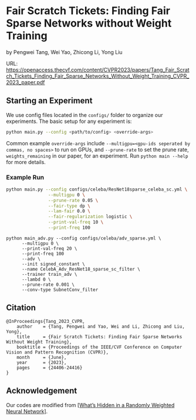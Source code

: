 # Fair Scratch Tickets: Finding Fair Sparse Networks without Weight Training

by Pengwei Tang, Wei Yao, Zhicong Li, Yong Liu

URL: https://openaccess.thecvf.com/content/CVPR2023/papers/Tang_Fair_Scratch_Tickets_Finding_Fair_Sparse_Networks_Without_Weight_Training_CVPR_2023_paper.pdf

## Starting an Experiment 

We use config files located in the ```configs/``` folder to organize our experiments. The basic setup for any experiment is:

```bash
python main.py --config <path/to/config> <override-args>
```

Common example ```override-args``` include ```--multigpu=<gpu-ids seperated by commas, no spaces>``` to run on GPUs, and ```--prune-rate``` to set the prune rate, ```weights_remaining``` in our paper, for an experiment. Run ```python main --help``` for more details.




### Example Run
```bash
python main.py --config configs/celeba/ResNet18sparse_celeba_sc.yml \
                --multigpu 0 \
                --prune-rate 0.05 \
                --fair-type dp \
                --lam-fair 0.0 \
                --fair-regularization logistic \
                --print-val-freq 10 \
                --print-freq 100
```

```
python main_adv.py --config configs/celeba/adv_sparse.yml \
      --multigpu 0 \
      --print-val-freq 20 \
      --print-freq 100
      --adv \
      --init signed_constant \
      --name CelebA_Adv_ResNet18_sparse_sc_filter \
      --trainer train_adv \
      --lambd 0 \
      --prune-rate 0.001 \
      --conv-type SubnetConv_filter
```

## Citation
```
@InProceedings{Tang_2023_CVPR,
    author    = {Tang, Pengwei and Yao, Wei and Li, Zhicong and Liu, Yong},
    title     = {Fair Scratch Tickets: Finding Fair Sparse Networks Without Weight Training},
    booktitle = {Proceedings of the IEEE/CVF Conference on Computer Vision and Pattern Recognition (CVPR)},
    month     = {June},
    year      = {2023},
    pages     = {24406-24416}
}
```

## Acknowledgement

Our codes are modified from [[What’s Hidden in a Randomly Weighted Neural Network]](https://github.com/allenai/hidden-networks).
